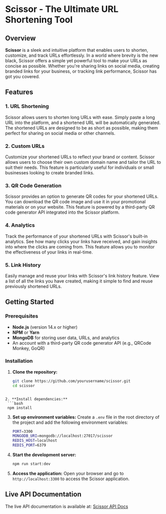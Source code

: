 # Scissor - The Ultimate URL Shortening Tool

## Overview

**Scissor** is a sleek and intuitive platform that enables users to shorten, customize, and track URLs effortlessly. In a world where brevity is the new black, Scissor offers a simple yet powerful tool to make your URLs as concise as possible. Whether you're sharing links on social media, creating branded links for your business, or tracking link performance, Scissor has got you covered.

## Features

### 1. URL Shortening

Scissor allows users to shorten long URLs with ease. Simply paste a long URL into the platform, and a shortened URL will be automatically generated. The shortened URLs are designed to be as short as possible, making them perfect for sharing on social media or other channels.

### 2. Custom URLs

Customize your shortened URLs to reflect your brand or content. Scissor allows users to choose their own custom domain name and tailor the URL to suit their needs. This feature is particularly useful for individuals or small businesses looking to create branded links.

### 3. QR Code Generation

Scissor provides an option to generate QR codes for your shortened URLs. You can download the QR code image and use it in your promotional materials or on your website. This feature is powered by a third-party QR code generator API integrated into the Scissor platform.

### 4. Analytics

Track the performance of your shortened URLs with Scissor's built-in analytics. See how many clicks your links have received, and gain insights into where the clicks are coming from. This feature allows you to monitor the effectiveness of your links in real-time.

### 5. Link History

Easily manage and reuse your links with Scissor's link history feature. View a list of all the links you have created, making it simple to find and reuse previously shortened URLs.

## Getting Started

### Prerequisites

- **Node.js** (version 14.x or higher)
- **NPM** or **Yarn**
- **MongoDB** for storing user data, URLs, and analytics
- An account with a third-party QR code generator API (e.g., QRCode Monkey, GoQR)

### Installation

1. **Clone the repository:**
   ```bash
   git clone https://github.com/yourusername/scissor.git
   cd scissor
   ```

````

2. **Install dependencies:**
 ```bash
 npm install
````

3. **Set up environment variables:**
   Create a `.env` file in the root directory of the project and add the following environment variables:

   ```bash
   PORT=3300
   MONGODB_URI=mongodb://localhost:27017/scissor
   REDIS_HOST=localhost
   REDIS_PORT=6379
   ```

4. **Start the development server:**

   ```bash
   npm run start:dev
   ```

5. **Access the application:**
   Open your browser and go to `http://localhost:3300` to access the Scissor application.

## Live API Documentation

The live API documentation is available at: [Scissor API Docs]('https://scissors-api-3ypq.onrender.com/api-docs')
